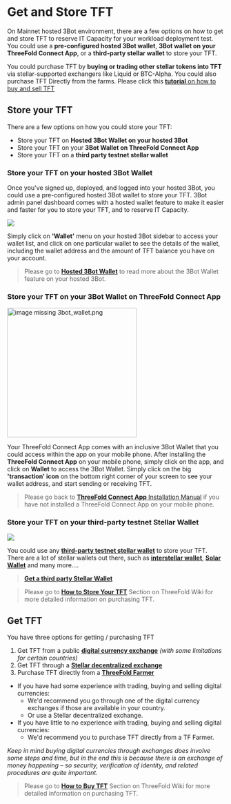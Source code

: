 # Get and Store TFT 

On Mainnet hosted 3Bot environment, there are a few options on how to get and store TFT to reserve IT Capacity for your workload deployment test.  You could use a __pre-configured hosted 3Bot wallet__, __3Bot wallet on your ThreeFold Connect App__, or a __third-party stellar wallet__ to store your TFT. 

You could purchase TFT by __buying or trading other stellar tokens into TFT__ via stellar-supported exchangers like Liquid or BTC-Alpha. You could also purchase TFT Directly from the farms. Please click this [__tutorial__ on how to buy and sell TFT](https://wiki.threefold.io/#/how_to_buy_and_sell)


## Store your TFT

There are a few options on how you could store your TFT:
- Store your TFT on __Hosted 3Bot Wallet on your hosted 3Bot__
- Store your TFT on your __3Bot Wallet on ThreeFold Connect App__
- Store your TFT on a __third party testnet stellar wallet__

### Store your TFT on your hosted 3Bot Wallet

Once you've signed up, deployed, and logged into your hosted 3Bot, you could use a pre-configured hosted 3Bot wallet to store your TFT. 3Bot admin panel dashboard comes with a hosted wallet feature to make it easier and faster for you to store your TFT, and to reserve IT Capacity. 

![](testnet_tft3.png)

Simply click on __'Wallet'__ menu on your hosted 3Bot sidebar to access your wallet list, and click on one particular wallet to see the details of the wallet, including the wallet address and the amount of TFT balance you have on your account.

> Please go to [__Hosted 3Bot Wallet__](3bot_wallet.md) to read more about the 3Bot Wallet feature on your hosted 3Bot.


### Store your TFT on your __3Bot Wallet on ThreeFold Connect App__

<img src="img/3bot_wallet.png" width="300" alt="image missing 3bot_wallet.png">


Your ThreeFold Connect App comes with an inclusive 3Bot Wallet that you could access within the app on your mobile phone. After installing the __ThreeFold Connect App__  on your mobile phone, simply click on the app, and click on __Wallet__ to access the 3Bot Wallet. Simply click on the big __'transaction' icon__ on the bottom right corner of your screen to see your wallet address, and start sending or receiving TFT.

> Please go back to [__ThreeFold Connect App__ Installation Manual](3botconnect_install.md) if you have not installed a ThreeFold Connect App on your mobile phone.

### Store your TFT on your third-party testnet Stellar Wallet

![](stellar_wallets.png)

You could use any [__third-party testnet stellar wallet__](https://www.stellar.org/lumens/wallets) to store your TFT. There are a lot of stellar wallets out there, such as [__interstellar wallet__](https://interstellar.exchange/#download), [__Solar Wallet__](https://solarwallet.io/#download) and many more.... 

> [__Get a third party Stellar Wallet__](https://www.stellar.org/lumens/wallets)

> Please go to [__How to Store Your TFT__](https://wiki.threefold.io/#/storing_tft) Section on ThreeFold Wiki for more detailed information on purchasing TFT.

## Get TFT

You have three options for getting / purchasing TFT

1. Get TFT from a public [__digital currency exchange__](https://wiki.threefold.io/#/how_to_buy_and_sell?id=_1public-exchanges) *(with some limitations for certain countries)*
2. Get TFT through a [__Stellar decentralized exchange__](https://wiki.threefold.io/#/how_to_buy_and_sell?id=_3-on-stellar-through-xlm-stellars-token)
3. Purchase TFT directly from a [__ThreeFold Farmer__](https://wiki.threefold.io/#/how_to_buy_and_sell?id=_2-directly-from-a-threefold-farmer)

- If you have had some experience with trading, buying and selling digital currencies:
    - We'd recommend you go through one of the digital currency exchanges if those are available in your country. 
    - Or use a Stellar decentralized exchange.
- If you  have little to no experience with trading, buying and selling digital currencies:
    - We'd recommend you to purchase TFT directly from a TF Farmer.

_Keep in mind buying digital currencies through exchanges does involve some steps and time, but in the end this is because there is an exchange of money happening – so security, verification of identity, and related procedures are quite important._

> Please go to [__How to Buy TFT__](https://wiki.threefold.io/#/how_to_buy_and_sell) Section on ThreeFold Wiki for more detailed information on purchasing TFT.
